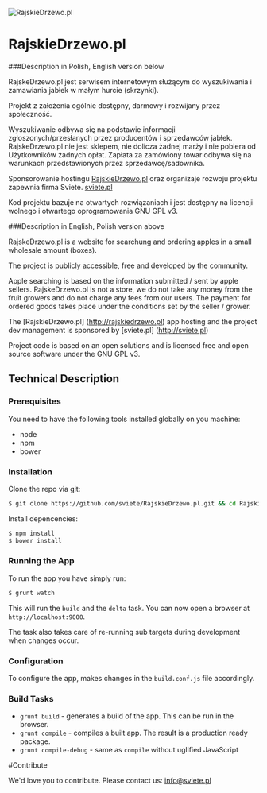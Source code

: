 ![RajskieDrzewo.pl](http://cwms.pl/images/logo_big_black.png)
# RajskieDrzewo.pl
###Description in Polish, English version below

RajskeDrzewo.pl jest serwisem internetowym służącym do wyszukiwania i zamawiania jabłek w małym hurcie (skrzynki). 

Projekt z założenia ogólnie dostępny, darmowy i rozwijany przez społeczność.


Wyszukiwanie odbywa się na podstawie informacji zgłoszonych/przesłanych przez producentów i sprzedawców jabłek.
RajskeDrzewo.pl nie jest sklepem, nie dolicza żadnej marży i nie pobiera od Użytkowników żadnych opłat. Zapłata za zamówiony towar odbywa się na warunkach przedstawionych przez sprzedawcę/sadownika.


Sponsorowanie hostingu [RajskieDrzewo.pl](http://rajskiedrzewo.pl) oraz organizaje rozwoju projektu zapewnia firma Sviete. [sviete.pl](http://sviete.pl)

Kod projektu bazuje na otwartych rozwiązaniach i jest dostępny na licencji wolnego i otwartego oprogramowania GNU GPL v3.




###Description in English, Polish version above

RajskeDrzewo.pl is a website for searchung and ordering apples in a small wholesale amount (boxes). 

The project is publicly accessible, free and developed by the community. 

Apple searching is based on the information submitted / sent by apple sellers. 
RajskeDrzewo.pl is not a store, we do not take any money from  the fruit growers and do not charge any fees from our users. The payment for ordered goods takes place under the conditions set by the seller / grower. 


The [RajskieDrzewo.pl] (http://rajskiedrzewo.pl) app hosting and the project dev management is sponsored by [sviete.pl] (http://sviete.pl) 

Project code is based on an open solutions and is licensed free and open source software under the GNU GPL v3.


## Technical Description
### Prerequisites
You need to have the following tools installed globally on you machine:

- node
- npm
- bower


### Installation

Clone the repo via git:
```sh
$ git clone https://github.com/sviete/RajskieDrzewo.pl.git && cd RajskieDrzewo.pl
```

Install depencencies:
```sh
$ npm install
$ bower install
```
### Running the App

To run the app you have simply run:
```sh
$ grunt watch
```
This will run the `build` and the `delta` task. You can now open a browser at `http://localhost:9000`.

The task also takes care of re-running sub targets during development when changes occur.

### Configuration
To configure the app, makes changes in the `build.conf.js` file accordingly.

### Build Tasks

- `grunt build` - generates a build of the app. This can be run in the browser.
- `grunt compile` - compiles a built app. The result is a production ready package.
- `grunt compile-debug` - same as `compile` without uglified JavaScript


#Contribute

We'd love you to contribute.
Please contact us: <info@sviete.pl>


